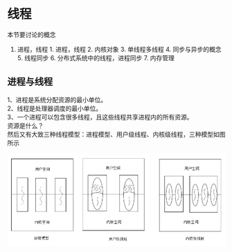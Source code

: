 # 线程

本节要讨论的概念

1. 进程，线程 1. 进程，线程 2. 内核对象 3. 单线程多线程 4. 同步与异步的概念 5. 线程同步 6. 分布式系统中的线程，进程同步 7. 内存管理

## 进程与线程

1、进程是系统分配资源的最小单位。  
2、线程是处理器调度的最小单位。  
3、一个进程可以包含很多线程，且这些线程共享进程内的所有资源。  
资源是什么？  
然后又有大致三种线程模型：进程模型、用户级线程、内核级线程，三种模型如图所示

![](/assets/thread_process.png)

